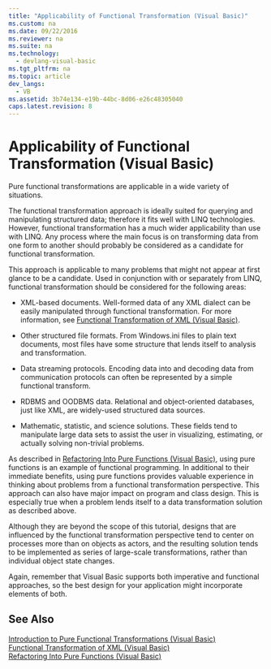 ```yaml
---
title: "Applicability of Functional Transformation (Visual Basic)"
ms.custom: na
ms.date: 09/22/2016
ms.reviewer: na
ms.suite: na
ms.technology: 
  - devlang-visual-basic
ms.tgt_pltfrm: na
ms.topic: article
dev_langs: 
  - VB
ms.assetid: 3b74e134-e19b-44bc-8d06-e26c48305040
caps.latest.revision: 8
---
```

# Applicability of Functional Transformation (Visual Basic)
Pure functional transformations are applicable in a wide variety of situations.  
  
 The functional transformation approach is ideally suited for querying and manipulating structured data; therefore it fits well with LINQ technologies. However, functional transformation has a much wider applicability than use with LINQ. Any process where the main focus is on transforming data from one form to another should probably be considered as a candidate for functional transformation.  
  
 This approach is applicable to many problems that might not appear at first glance to be a candidate. Used in conjunction with or separately from LINQ, functional transformation should be considered for the following areas:  
  
-   XML-based documents. Well-formed data of any XML dialect can be easily manipulated through functional transformation. For more information, see [Functional Transformation of XML (Visual Basic)](../vs140/functional-transformation-of-xml--visual-basic-.md).  
  
-   Other structured file formats. From Windows.ini files to plain text documents, most files have some structure that lends itself to analysis and transformation.  
  
-   Data streaming protocols. Encoding data into and decoding data from communication protocols can often be represented by a simple functional transform.  
  
-   RDBMS and OODBMS data. Relational and object-oriented databases, just like XML, are widely-used structured data sources.  
  
-   Mathematic, statistic, and science solutions. These fields tend to manipulate large data sets to assist the user in visualizing, estimating, or actually solving non-trivial problems.  
  
 As described in [Refactoring Into Pure Functions (Visual Basic)](../vs140/refactoring-into-pure-functions--visual-basic-.md), using pure functions is an example of functional programming. In additional to their immediate benefits, using pure functions provides valuable experience in thinking about problems from a functional transformation perspective. This approach can also have major impact on program and class design. This is especially true when a problem lends itself to a data transformation solution as described above.  
  
 Although they are beyond the scope of this tutorial, designs that are influenced by the functional transformation perspective tend to center on processes more than on objects as actors, and the resulting solution tends to be implemented as series of large-scale transformations, rather than individual object state changes.  
  
 Again, remember that Visual Basic supports both imperative and functional approaches, so the best design for your application might incorporate elements of both.  
  
## See Also  
 [Introduction to Pure Functional Transformations (Visual Basic)](../vs140/introduction-to-pure-functional-transformations--visual-basic-.md)   
 [Functional Transformation of XML (Visual Basic)](../vs140/functional-transformation-of-xml--visual-basic-.md)   
 [Refactoring Into Pure Functions (Visual Basic)](../vs140/refactoring-into-pure-functions--visual-basic-.md)